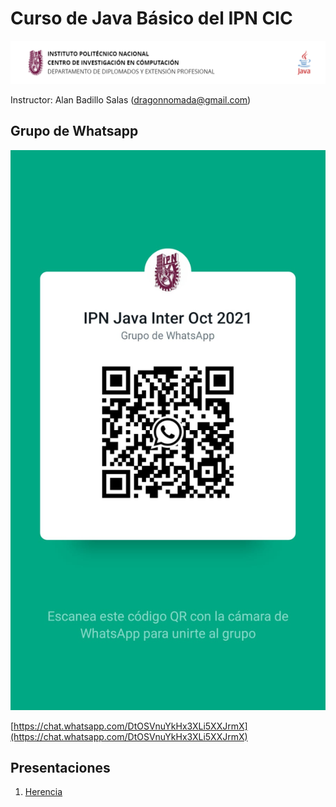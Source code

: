 # Curso de Java Básico del IPN CIC

![Logo](./assets/logo.png)

Instructor: Alan Badillo Salas (dragonnomada@gmail.com)

## Grupo de Whatsapp

![Whatsapp](./assets/whatsapp.jpeg)

[https://chat.whatsapp.com/DtOSVnuYkHx3XLi5XXJrmX](https://chat.whatsapp.com/DtOSVnuYkHx3XLi5XXJrmX)

## Presentaciones

1. [Herencia](https://slides.com/d/WAnPWzI/live)